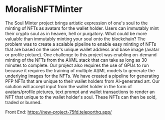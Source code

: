 # MoralisNFTMinter

The Soul Minter project brings artistic expression of one's soul to the minting of NFTs as avatars for the wallet holder. Users can immutably mint their crypto soul as in heaven, hell or purgatory. 
What could be more valuable than immutably minting your soul onto the blockchain? The problem was to create a scalable pipeline to enable easy minting of NFTs that are based on the user's unique wallet address and base image (avatar or profile picture). One challenge to this project was enabling on-demand minting of the NFTs from the AI/ML stack that can take as long as 30 minutes to complete. Our project also requires the use of GPUs to run because it requires the training of multiple AI/ML models to generate the underlying images for the NFTs. We have created a pipeline for generating PFP NFTs that are unique to their wallet holders from AI-generated art. Our solution will accept input from the wallet holder in the form of avatars/profile pictures, text prompt and wallet transactions to  render an NFT that unique to the wallet holder's soul. These NFTs can then be sold, traded or burned.  

Front End: https://new-project-75fd.teleporthq.app/
